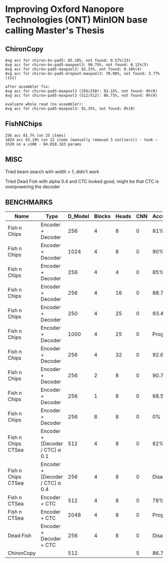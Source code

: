 # Improving Oxford Nanopore Technologies (ONT) MinION base calling Master's Thesis

## ChironCopy

```
Avg acc for chiron-bn-pad5: 85.10%, not found: 0.57%(23)
Avg acc for chiron-bn-pad5-maxpool3: 90.79%, not found: 0.12%(5)
Avg acc for chiron-pad5-maxpool3: 92.33%, not found: 0.10%(4)
Avg acc for chiron-bn-pad5-dropout-maxpool3: 70.90%, not found: 3.77%(151)

after assembler fix:
Avg acc for chiron-pad5-maxpool3 (256/250): 93.15%, not found: 0%(0)
Avg acc for chiron-pad5-maxpool3 (512/512): 86.73%, not found: 0%(0)

evaluate whole read (no assembler):
Avg acc for chiron-pad5-maxpool3: 91.35%, not found: 0%(0)
```

## FishNChips

```
256 acc 81.7% (on 25 items)
1024 acc 93.19% (on 22 items (manually removed 3 outliers)) - took ~ 1h20 on a v100 - 84.018.183 params
```

## MISC
Tried beam search with width > 1, didn't work

Tried Dead Fish with alpha 0.4 and CTC looked good, might be that CTC is overpowering the decoder

## BENCHMARKS

| Name               | Type                            | D_Model | Blocks | Heads | CNN | Accuracy |
|--------------------|---------------------------------|---------|--------|-------|-----|----------|
| Fish n Chips       | Encoder + Decoder               | 256     | 4      | 8     | 0   | 81%      |
| Fish n Chips       | Encoder + Decoder               | 1024    | 4      | 8     | 0   | 90%      |
| Fish n Chips       | Encoder + Decoder               | 256     | 4      | 4     | 0   | 85%      |
| Fish n Chips       | Encoder + Decoder               | 256     | 4      | 16    | 0   | 88.7%    |
| Fish n Chips       | Encoder + Decoder               | 250     | 4      | 25    | 0   | 93.41%   |
| Fish n Chips       | Encoder + Decoder               | 1000    | 4      | 25    | 0   | Progress |
| Fish n Chips       | Encoder + Decoder               | 256     | 4      | 32    | 0   | 92.62%   |
| Fish n Chips       | Encoder + Decoder               | 256     | 2      | 8     | 0   | 90.74%   |
| Fish n Chips       | Encoder + Decoder               | 256     | 1      | 8     | 0   | 68.54%   |
| Fish n Chips       | Encoder + Decoder               | 256     | 8      | 8     | 0   | 0%       |
| Fish n Chips CTSea | Encoder + [Decoder / CTC] α 0.1 | 512     | 4      | 8     | 0   | 82%      |
| Fish n Chips CTSea | Encoder + [Decoder / CTC] α 0.4 | 256     | 4      | 8     | 0   | Disaster |
| Fish n CTSea       | Encoder + CTC                   | 512     | 4      | 8     | 0   | 78%      |
| Fish n CTSea       | Encoder + CTC                   | 2048    | 4      | 8     | 0   | Progress |
| Dead Fish          | Encoder + Decoder + CTC         | 256     | 4      | 8     | 0   | Disaster |
| ChironCopy         |                                 | 512     |        |       | 5   | 86.73%   |
